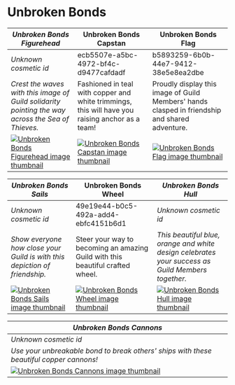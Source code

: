 # Unbroken Bonds

| *Unbroken Bonds Figurehead* | Unbroken Bonds Capstan | Unbroken Bonds Flag |
| --------------------------- | ---------------------- | ------------------- |
| *Unknown cosmetic id* | ecb5507e-a5bc-4972-bf4c-d9477cafdadf | b5893259-6b0b-44e7-9412-38e5e8ea2dbe |
| *Crest the waves with this image of Guild solidarity pointing the way across the Sea of Thieves.* | Fashioned in teal with copper and white trimmings, this will have you raising anchor as a team! | Proudly display this image of Guild Members' hands clasped in friendship and shared adventure. |
| [![*Unbroken Bonds Figurehead* image thumbnail](https://cdn.merciasquill.com/images/67035fed8ad30bf0035179c4)](https://seaofthieves.wiki.gg/wiki/Unbroken_Bonds_Figurehead) | [![Unbroken Bonds Capstan image thumbnail](https://seaofthieves.wiki.gg/images/6/64/Unbroken_Bonds_Capstan.png)](https://seaofthieves.wiki.gg/wiki/Unbroken_Bonds_Capstan) | [![Unbroken Bonds Flag image thumbnail](https://seaofthieves.wiki.gg/images/8/8f/Unbroken_Bonds_Flag.png)](https://seaofthieves.wiki.gg/wiki/Unbroken_Bonds_Flag) |

| *Unbroken Bonds Sails* | Unbroken Bonds Wheel | *Unbroken Bonds Hull* |
| ---------------------- | -------------------- | --------------------- |
| *Unknown cosmetic id* | 49e19e44-b0c5-492a-add4-ebfc4151b6d1 | *Unknown cosmetic id* |
| *Show everyone how close your Guild is with this depiction of friendship.* | Steer your way to becoming an amazing Guild with this beautiful crafted wheel. | *This beautiful blue, orange and white design celebrates your success as Guild Members together.* |
| [![*Unbroken Bonds Sails* image thumbnail](https://cdn.merciasquill.com/images/67035fed8ad30bf0035179c4)](https://seaofthieves.wiki.gg/wiki/Unbroken_Bonds_Sails) | [![Unbroken Bonds Wheel image thumbnail](https://seaofthieves.wiki.gg/images/b/b0/Unbroken_Bonds_Wheel.png)](https://seaofthieves.wiki.gg/wiki/Unbroken_Bonds_Wheel) | [![*Unbroken Bonds Hull* image thumbnail](https://cdn.merciasquill.com/images/67035fed8ad30bf0035179c4)](https://seaofthieves.wiki.gg/wiki/Unbroken_Bonds_Hull) |

| *Unbroken Bonds Cannons* |
| ------------------------ |
| *Unknown cosmetic id* |
| *Use your unbreakable bond to break others' ships with these beautiful copper cannons!* |
| [![*Unbroken Bonds Cannons* image thumbnail](https://cdn.merciasquill.com/images/67035fed8ad30bf0035179c4)](https://seaofthieves.wiki.gg/wiki/Unbroken_Bonds_Cannons) |
